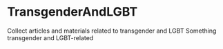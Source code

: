 # TransgenderAndLGBT
Collect articles and materials related to transgender and LGBT 
Something transgender and LGBT-related

